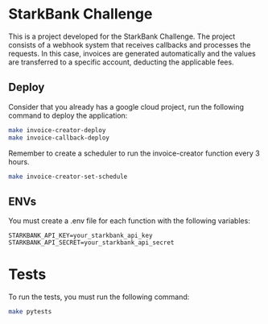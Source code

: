 # StarkBank Challenge

This is a project developed for the StarkBank Challenge. The project consists of a webhook system that receives callbacks and processes the requests. In this case, invoices are generated automatically and the values are transferred to a specific account, deducting the applicable fees.


## Deploy

Consider that you already has a google cloud project, run the following command to deploy the application:

```bash
make invoice-creator-deploy
make invoice-callback-deploy
```

Remember to create a scheduler to run the invoice-creator function every 3 hours.
```bash
make invoice-creator-set-schedule
```

## ENVs

You must create a .env file for each function with the following variables:

```
STARKBANK_API_KEY=your_starkbank_api_key
STARKBANK_API_SECRET=your_starkbank_api_secret
```

# Tests

To run the tests, you must run the following command:

```bash
make pytests
```